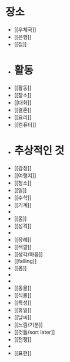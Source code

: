 # 장소
- [[우체국]]
- [[은행]]
- [[집]]
- # 활동
- [[활동]]
- [[장소]]
- [[대화]]
- [[결혼]]
- [[요리]]
- [[컴퓨터]]
- # 추상적인 것
- [[감정]]
- [[여행지]]
- [[청소]]
- [[일]]
- [[수학]]
- [[기계]]
-
- [[몸]]
- [[성격]]
-
- [[장례]]
- [[색깔]]
- [[생각/마음]]
- [[falling]]
- [[몸]]
-
-
- [[동물]]
- [[식물]]
- [[특성]]
- [[휴일]]
- [[날씨]]
- [[느낌/기분]]
- [[것들/sort later]]
- [[전쟁]]
-
- [[표현]]